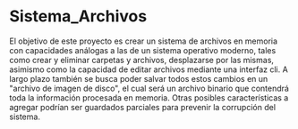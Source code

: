 # Sistema_Archivos

El objetivo de este proyecto es crear un sistema de archivos en memoria con capacidades análogas a las de un sistema operativo moderno, tales como crear y eliminar carpetas y archivos, desplazarse por las mismas, asimismo como la capacidad de editar archivos mediante una interfaz cli.
 A largo plazo también se busca poder salvar todos estos cambios en un "archivo de imagen de disco", el cual será un archivo binario que contendrá toda la 
información procesada en memoria. 
 Otras posibles características a agregar podrían ser guardados parciales para prevenir la corrupción del sistema.
